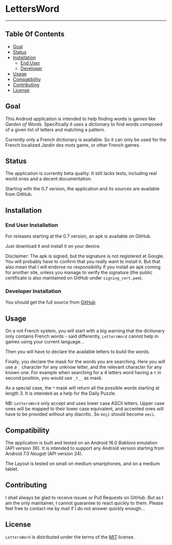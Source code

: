 # LettersWord

-----

## Table Of Contents
* [Goal](#goal)
* [Status](#status)
* [Installation](#installation)
    * [End User](#end-user-installation)
    * [Developer](#developer-installation)
* [Usage](#usage)
* [Compatibility](#compatibility)
* [Contributing](#contributing)
* [License](#license)

## Goal

This Android application is intended to help finding words is games like
*Garden of Words*. Specifically it uses a dictionary to find words composed
of a given list of letters and matching a pattern.

Currently only a French dictionary is available. So it can only be used for
the French localized *Jardin des mots* game, or other French games.

## Status

The application is currently beta quality. It still lacks tests, including
real world ones and a decent documentation.

Starting with the 0.7 version, the application and its sources are available
from GitHub.

## Installation

### End User Installation

For releases starting at the 0.7 version, an apk is available on GitHub.

Just download it and install it on your device.

Disclaimer: The apk is signed, but the signature is not registered at Google.
You will probably have to confirm that you really want to install it. But
that also mean that I will endorse no responsibility if you install an apk
coming for another site, unless you manage to verify the signature (the public
certificate is also maintained on GitHub under `signing_cert.pem`).

### Developer Installation

You should get the full source from [GitHub](https://github.com/s-ball/lettersword.git)

## Usage

On a not French system, you will start with a big warning that the
dictionary only contains French words - said differently, `LettersWord`
cannot help in games using your current language...

Then you will have to declare the available letters to build the words.

Finally, you declare the mask for the words you are searching. Here you
will use a `_` character for any unknow letter, and the relevant character
for any known one. For example when searching for a 4 letters word having
a `t` in second position, you would use `_t__` as mask.

As a special case, the `*` mask will return all the possible words
starting at length 3. It is intended as a help for the Daily Puzzle.

NB: `LettersWord` only accept and uses lower case ASCII letters. Upper case
ones will be mapped to their lower case equivalent, and accented ones
will have to be provided without any diacritic. So `éèçï` should become
`eeci`.

## Compatibility

The application is built and tested on an Android 16.0 *Baklava* emulation
(API version 36). It is intended to support any Android version starting from
Android 7.0 *Nougat* (API version 24).

The Layout is tested on small on medium smartphones, and on a medium tablet.

## Contributing

I shall always be glad to receive issues or Pull Requests on GitHub. But as
I am the only maintainer, I cannot guarantee to react quickly to them. Please
feel free to contact me by mail if I do not answer quickly enough...

## License

`LettersWord` is distributed under the terms of the [MIT](https://spdx.org/licenses/MIT.html) license.